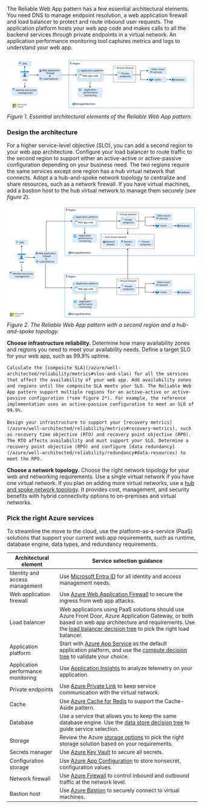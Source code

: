 The Reliable Web App pattern has a few essential architectural elements. You need DNS to manage endpoint resolution, a web application firewall and load balancer to protect and route inbound user requests. The application platform hosts your web app code and makes calls to all the backend services through private endpoints in a virtual network. An application performance monitoring tool captures metrics and logs to understand your web app.

[![Diagram showing the Essential architectural elements of the Reliable Web App pattern.](../../../_images/reliable-web-app-architecture.svg)](../../../_images/reliable-web-app-architecture.svg#lightbox)
*Figure 1. Essential architectural elements of the Reliable Web App pattern.*

### Design the architecture

 For a higher service-level objective (SLO), you can add a second region to your web app architecture. Configure your load balancer to route traffic to the second region to support either an active-active or active-passive configuration depending on your business need. The two regions require the same services except one region has a hub virtual network that connects. Adopt a a hub-and-spoke network topology to centralize and share resources, such as a network firewall. If you have virtual machines, add a bastion host to the hub virtual network to manage them securely (*see figure 2*).

[![Diagram showing the aReliable Web App pattern with a second region and a hub-and-spoke topology.](../../../_images/reliable-web-app-architecture-plus-optional.svg)](../../../_images/reliable-web-app-architecture-plus-optional.svg#lightbox) *Figure 2. The Reliable Web App pattern with a second region and a hub-and-spoke topology.*

**Choose infrastructure reliability.** Determine how many availability zones and regions you need to meet your availability needs. Define a target SLO for your web app, such as 99.9% uptime.

    Calculate the [composite SLA](/azure/well-architected/reliability/metrics#slos-and-slas) for all the services that affect the availability of your web app. Add availability zones and regions until the composite SLA meets your SLO. The Reliable Web App pattern support multiple regions for an active-active or active-passive configuration (*see figure 2*). For example, the reference implementation uses an active-passive configuration to meet an SLO of 99.9%.
    
    Design your infrastructure to support your [recovery metrics](/azure/well-architected/reliability/metrics#recovery-metrics), such as recovery time objective (RTO) and recovery point objective (RPO). The RTO affects availability and must support your SLO. Determine a recovery point objective (RPO) and configure [data redundancy](/azure/well-architected/reliability/redundancy#data-resources) to meet the RPO.

**Choose a network topology.** Choose the right network topology for your web and networking requirements. Use a single virtual network if you have one virtual network. If you plan on adding more virtual networks, use a [hub and spoke network topology](/azure/cloud-adoption-framework/ready/azure-best-practices/hub-spoke-network-topology). It provides cost, management, and security benefits with hybrid connectivity options to on-premises and virtual networks.

### Pick the right Azure services

To streamline the move to the cloud, use the platform-as-a-service (PaaS) solutions that support your current web app requirements, such as runtime, database engine, data types, and redundancy requirements.

| Architectural element | Service selection guidance |
| --- | --- |
| Identity and access management | Use [Microsoft Entra ID](/entra/identity/enterprise-apps/migration-resources) for all identity and access management needs. |
| Web application firewall | Use [Azure Web Application Firewall](/azure/web-application-firewall/overview) to secure the ingress from web app attacks. |
| Load balancer | Web applications using PaaS solutions should use Azure Front Door, Azure Application Gateway, or both based on web app architecture and requirements. Use the [load balancer decision tree](/azure/architecture/guide/technology-choices/load-balancing-overview#decision-tree-for-load-balancing-in-azure) to pick the right load balancer. |
| Application platform | Start with [Azure App Service](/azure/app-service/overview) as the default application platform, and use the [compute decision tree](/azure/architecture/guide/technology-choices/compute-decision-tree) to validate your choice. |
| Application performance monitoring | Use [Application Insights](/azure/azure-monitor/app/app-insights-overview) to analyze telemetry on your application. |
| Private endpoints | Use [Azure Private Link](/azure/private-link/private-link-overview) to keep service communication with the virtual network. |
| Cache | Use [Azure Cache for Redis](/azure/azure-cache-for-redis/cache-overview) to support the Cache-Aside pattern. |
| Database | Use a service that allows you to keep the same database engine. Use the [data store decision tree](/azure/architecture/guide/technology-choices/data-store-decision-tree) to guide service selection. |
| Storage | Review the Azure [storage options](/azure/architecture/guide/technology-choices/storage-options) to pick the right storage solution based on your requirements. |
| Secrets manager | Use [Azure Key Vault](/azure/key-vault/general/overview) to secure all secrets. |
| Configuration storage | Use [Azure App Configuration](/azure/azure-app-configuration/overview) to store nonsecret, configuration values. |
| Network firewall | Use [Azure Firewall](/azure/firewall/overview) to control inbound and outbound traffic at the network level. |
| Bastion host | Use [Azure Bastion](/azure/bastion/bastion-overview) to securely connect to virtual machines. |
